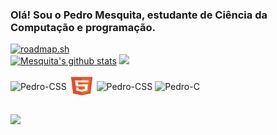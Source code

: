 ### Olá! Sou o Pedro Mesquita, estudante de Ciência da Computação e programação.
<div>
  <a href="https://roadmap.sh"><img width="400px" src="https://api.roadmap.sh/v1-badge/wide/6535a578b5d7a4eb01f9adcd?variant=dark&roadmaps=javascript%2Cbackend" alt="roadmap.sh"/></a>
</div>
<div>
  <a href="https://github.com/PedroMesquitaa/github-readme-stats"><img height="160em" src="https://github-readme-stats.vercel.app/api?username=PedroMesquitaa&show_icons=true&include_all_commits=true&theme=city_lights&hide_border=true" alt="Mesquita's github stats" /></a>
  <a href="https://github.com/PedroMesquitaa/github-readme-stats"><img height="48%" src="https://github-readme-stats.vercel.app/api/top-langs/?username=PedroMesquitaa&layout=compact&theme=city_lights&hide_border=true" /></a> 
</div>


<div style="display: inline_block"><br>
  <img align="center" alt="Pedro-CSS" height="30" width="40" src="https://cdn.jsdelivr.net/gh/devicons/devicon/icons/javascript/javascript-original.svg" />
  <img align="center" alt="Pedro-HTML" height="30" width="40" src="https://raw.githubusercontent.com/devicons/devicon/master/icons/html5/html5-original.svg">
  <img align="center" alt="Pedro-CSS" height="30" width="40" src="https://cdn.jsdelivr.net/gh/devicons/devicon/icons/css3/css3-original.svg" />
  <img align="center" alt="Pedro-C" height="30" width="40" src="https://cdn.jsdelivr.net/gh/devicons/devicon/icons/c/c-original.svg" />
          
</div> 

##

<div> 
  <a href="https://www.linkedin.com/in/pedro-mesquita-b8b6a61b7/" target="_blank"><img src="https://img.shields.io/badge/-LinkedIn-%230077B5?style=for-the-badge&logo=linkedin&logoColor=white" target="_blank"></a> 
</div>
